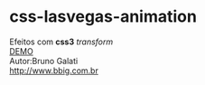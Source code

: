 css-lasvegas-animation
======================

Efeitos com <b>css3</b> <em>transform</em><br>
<a href="http://jsfiddle.net/brunobruno/wxq68yf1/">DEMO</a><br>
Autor:Bruno Galati<br>
http://www.bbig.com.br
